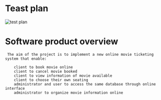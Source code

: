 # Teast plan

   ![test plan](https://user-images.githubusercontent.com/98865606/153579428-c2149bb1-737f-4767-952d-3cd123a8184e.jpg)

   # Software product overview

     The aim of the project is to implement a new online movie ticketing system that enable:

        client to book movie online
        client to cancel movie booked
        client to view information of movie available
        client to choose their own seating
        administrator and user to access the same database through online interface
        administrator to organize movie information online